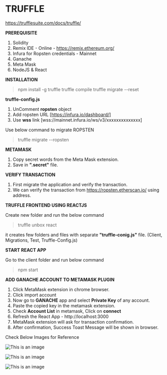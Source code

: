 # TRUFFLE

https://trufflesuite.com/docs/truffle/


**PREREQUISITE**

1. Solidity
2. Remix IDE - Online - https://remix.ethereum.org/
3. Infura for Ropsten credentials - Mainnet
4. Ganache
5. Meta Mask
6. NodeJS & React

**INSTALLATION**

> npm install -g truffle
> truffle compile
> truffle migrate --reset

**truffle-config.js**

1. UnComment **ropsten** object 
2. Add ropsten URL [https://infura.io/dashboard/]
3. Use **wss** link [wss://mainnet.infura.io/ws/v3/xxxxxxxxxxxxxx]

Use below command to migrate ROPSTEN
> truffle migrate --ropsten

**METAMASK**

1. Copy secret words from the Meta Mask extension. 
2. Save in **".secret"** file.

**VERIFY TRANSACTION**

1. First migrate the application and verify the transaction.
2. We can verify the transaction from https://ropsten.etherscan.io/ using address.

**TRUFFLE FRONTEND USING REACTJS**

Create new folder and run the below command
> truffle unbox react

it creates few folders and files with separate **"truffle-conig.js"** file. (Client, Migrations, Test, Truffle-Config.js)

**START REACT APP**

Go to the client folder and run below command
> npm start

**ADD GANACHE ACCOUNT TO METAMASK PLUGIN**

1. Click MetaMask extension in chrome browser.
2. Click import account
3. Now go to **GANACHE** app and select **Private Key** of any account.
4. Paste the copied key in the metamask extension.
5. Check **Account List** in metamask, Click on **connect**
6. Refresh the React App - http://localhost:3000
7. MetaMask extension will ask for transaction confirmation.
8. After confirmation, Success Toast Message will be shown in browser.

Check Below Images for Reference

![This is an image](https://i.ibb.co/fXYrphX/Screenshot-1.jpg)

![This is an image](https://i.ibb.co/R3mm8CL/Screenshot-2.jpg)

![This is an image](https://i.ibb.co/BwZtvg2/Screenshot-3.jpg)





